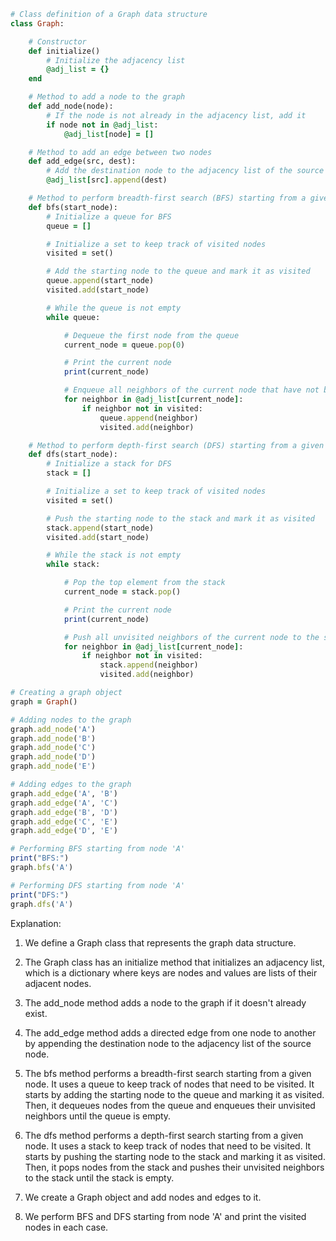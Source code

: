 ```ruby
# Class definition of a Graph data structure
class Graph:

    # Constructor
    def initialize()
        # Initialize the adjacency list
        @adj_list = {}
    end

    # Method to add a node to the graph
    def add_node(node):
        # If the node is not already in the adjacency list, add it
        if node not in @adj_list:
            @adj_list[node] = []

    # Method to add an edge between two nodes
    def add_edge(src, dest):
        # Add the destination node to the adjacency list of the source node
        @adj_list[src].append(dest)

    # Method to perform breadth-first search (BFS) starting from a given node
    def bfs(start_node):
        # Initialize a queue for BFS
        queue = []

        # Initialize a set to keep track of visited nodes
        visited = set()

        # Add the starting node to the queue and mark it as visited
        queue.append(start_node)
        visited.add(start_node)

        # While the queue is not empty
        while queue:

            # Dequeue the first node from the queue
            current_node = queue.pop(0)

            # Print the current node
            print(current_node)

            # Enqueue all neighbors of the current node that have not been visited yet
            for neighbor in @adj_list[current_node]:
                if neighbor not in visited:
                    queue.append(neighbor)
                    visited.add(neighbor)

    # Method to perform depth-first search (DFS) starting from a given node
    def dfs(start_node):
        # Initialize a stack for DFS
        stack = []

        # Initialize a set to keep track of visited nodes
        visited = set()

        # Push the starting node to the stack and mark it as visited
        stack.append(start_node)
        visited.add(start_node)

        # While the stack is not empty
        while stack:

            # Pop the top element from the stack
            current_node = stack.pop()

            # Print the current node
            print(current_node)

            # Push all unvisited neighbors of the current node to the stack
            for neighbor in @adj_list[current_node]:
                if neighbor not in visited:
                    stack.append(neighbor)
                    visited.add(neighbor)

# Creating a graph object
graph = Graph()

# Adding nodes to the graph
graph.add_node('A')
graph.add_node('B')
graph.add_node('C')
graph.add_node('D')
graph.add_node('E')

# Adding edges to the graph
graph.add_edge('A', 'B')
graph.add_edge('A', 'C')
graph.add_edge('B', 'D')
graph.add_edge('C', 'E')
graph.add_edge('D', 'E')

# Performing BFS starting from node 'A'
print("BFS:")
graph.bfs('A')

# Performing DFS starting from node 'A'
print("DFS:")
graph.dfs('A')
```

Explanation:

1. We define a Graph class that represents the graph data structure.

2. The Graph class has an initialize method that initializes an adjacency list, which is a dictionary where keys are nodes and values are lists of their adjacent nodes.

3. The add_node method adds a node to the graph if it doesn't already exist.

4. The add_edge method adds a directed edge from one node to another by appending the destination node to the adjacency list of the source node.

5. The bfs method performs a breadth-first search starting from a given node. It uses a queue to keep track of nodes that need to be visited. It starts by adding the starting node to the queue and marking it as visited. Then, it dequeues nodes from the queue and enqueues their unvisited neighbors until the queue is empty.

6. The dfs method performs a depth-first search starting from a given node. It uses a stack to keep track of nodes that need to be visited. It starts by pushing the starting node to the stack and marking it as visited. Then, it pops nodes from the stack and pushes their unvisited neighbors to the stack until the stack is empty.

7. We create a Graph object and add nodes and edges to it.

8. We perform BFS and DFS starting from node 'A' and print the visited nodes in each case.